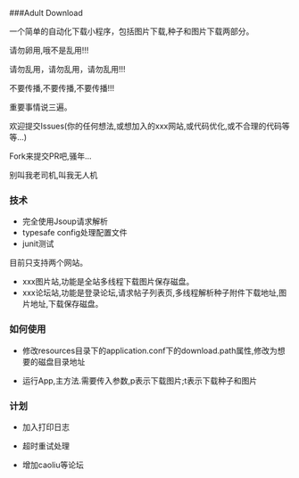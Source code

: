 ###Adult Download

一个简单的自动化下载小程序，包括图片下载,种子和图片下载两部分。

请勿卵用,哦不是乱用!!!

请勿乱用，请勿乱用，请勿乱用!!!

不要传播,不要传播,不要传播!!!

重要事情说三遍。

欢迎提交Issues(你的任何想法,或想加入的xxx网站,或代码优化,或不合理的代码等等...)

Fork来提交PR吧,骚年...

别叫我老司机,叫我无人机

### 技术

- 完全使用Jsoup请求解析
- typesafe config处理配置文件
- junit测试

目前只支持两个网站。

- xxx图片站,功能是全站多线程下载图片保存磁盘。
- xxx论坛站,功能是登录论坛,请求帖子列表页,多线程解析种子附件下载地址,图片地址,下载保存磁盘。

### 如何使用

- 修改resources目录下的application.conf下的download.path属性,修改为想要的磁盘目录地址

- 运行App,主方法.需要传入参数,p表示下载图片;t表示下载种子和图片


### 计划

- 加入打印日志

- 超时重试处理

- 增加caoliu等论坛